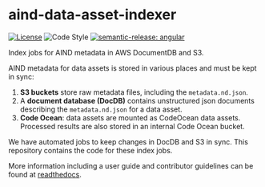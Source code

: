 # aind-data-asset-indexer

[![License](https://img.shields.io/badge/license-MIT-brightgreen)](LICENSE)
![Code Style](https://img.shields.io/badge/code%20style-black-black)
[![semantic-release: angular](https://img.shields.io/badge/semantic--release-angular-e10079?logo=semantic-release)](https://github.com/semantic-release/semantic-release)

Index jobs for AIND metadata in AWS DocumentDB and S3.

AIND metadata for data assets is stored in various places and must be
kept in sync:

1. **S3 buckets** store raw metadata files, including the ``metadata.nd.json``.
2. A **document database (DocDB)** contains unstructured json
   documents describing the ``metadata.nd.json`` for a data asset.
3. **Code Ocean**: data assets are mounted as CodeOcean data assets.
   Processed results are also stored in an internal Code Ocean bucket.

We have automated jobs to keep changes in DocDB and S3 in sync.
This repository contains the code for these index jobs.

More information including a user guide and contributor guidelines can be found at [readthedocs](https://aind-data-asset-indexer.readthedocs.io).